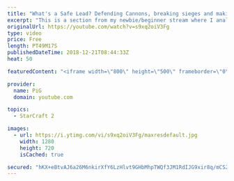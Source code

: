 ```yaml
---
title: "What's a Safe Lead? Defending Cannons, breaking sieges and making comebacks - Newbie Stream"
excerpt: "This is a section from my newbie/beginner stream where I analyse a players replay and answer their question   -- Watch live at https://www.twitch.tv/x5_pig"
originalUrl: https://youtube.com/watch?v=s9xq2oiV3Fg
type: video
price: Free
length: PT49M17S
publishedDateTime: 2018-12-21T08:44:33Z
heat: 50

featuredContent: "<iframe width=\"800\" height=\"500\" frameborder=\"0\" src=\"https://www.youtube.com/embed/s9xq2oiV3Fg\" allow=\"accelerometer; autoplay; encrypted-media; gyroscope; picture-in-picture\" allowfullscreen></iframe>"

provider:
  name: PiG
  domain: youtube.com

topics:
  - StarCraft 2

images:
  - url: https://i.ytimg.com/vi/s9xq2oiV3Fg/maxresdefault.jpg
    width: 1280
    height: 720
    isCached: true

secured: "hKX+eBtvAJ6a26M6nkirXfY6LzHlvt9GHbMhpTWQf3JM1RdIJG9xir8q/mCSZTeT2J8KvCq46DCnZL9UcJwdLu9RUjgQwkBOsgzxWbugweN5CLekiEdnU2DGyN2d3Pu1qQ0RZksxNOgDXAymFHD3GgJMLbttAJeqp4A1xAQCrdW9Ea2c4BsuKnUYDRga6DYKJekGo4NOawIOIXT7d8z1uq792RBS21RZbd/NoPaGkqo+mRC/vwgdiy4b+hvu9M8SIELcygZL45i4nENOPNKyOrLC8id6wKqIiHl0pH+D53uutLImse8p8F+0XnwGNQ7lNIPV/TY2a99rNbrnKUpn78mzqhhUo5l2asgD2+BXhtPQcRX8xRpc00ik24itRsIuKZ9FKz2joIzui0PqpHNdyoJan76RsSPMIw0n1v457v8=;ZsJU6TngZepSF6s3/++hGA=="
---
```



